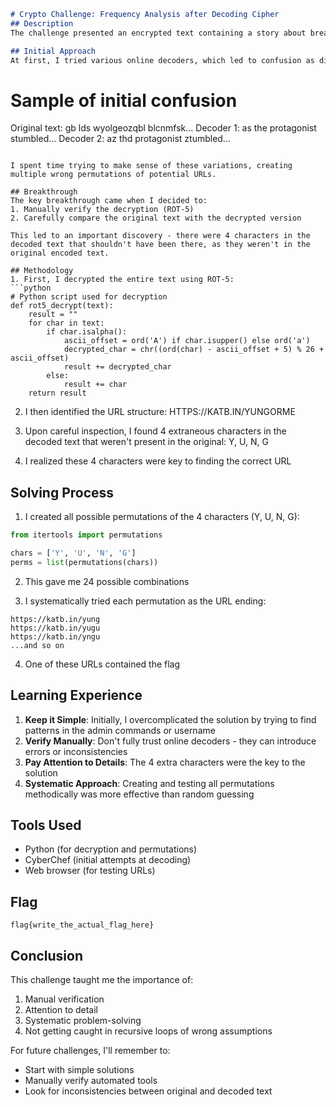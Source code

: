 ```markdown
# Crypto Challenge: Frequency Analysis after Decoding Cipher
## Description
The challenge presented an encrypted text containing a story about breaching IOI's firewall (inspired by Ready Player One), with a hidden URL that would lead to the flag. The encryption used was a simple ROT-5 substitution cipher.

## Initial Approach
At first, I tried various online decoders, which led to confusion as different sites gave slightly different results:

```
# Sample of initial confusion
Original text: gb lds wyolgeozqbl blcnmfsk...
Decoder 1: as the protagonist stumbled...
Decoder 2: az thd protagonist ztumbled...
```

I spent time trying to make sense of these variations, creating multiple wrong permutations of potential URLs.

## Breakthrough
The key breakthrough came when I decided to:
1. Manually verify the decryption (ROT-5)
2. Carefully compare the original text with the decrypted version

This led to an important discovery - there were 4 characters in the decoded text that shouldn't have been there, as they weren't in the original encoded text.

## Methodology
1. First, I decrypted the entire text using ROT-5:
```python
# Python script used for decryption
def rot5_decrypt(text):
    result = ""
    for char in text:
        if char.isalpha():
            ascii_offset = ord('A') if char.isupper() else ord('a')
            decrypted_char = chr((ord(char) - ascii_offset + 5) % 26 + ascii_offset)
            result += decrypted_char
        else:
            result += char
    return result
```

2. I then identified the URL structure: HTTPS://KATB.IN/YUNGORME

3. Upon careful inspection, I found 4 extraneous characters in the decoded text that weren't present in the original: Y, U, N, G

4. I realized these 4 characters were key to finding the correct URL

## Solving Process
1. I created all possible permutations of the 4 characters (Y, U, N, G):
```python
from itertools import permutations

chars = ['Y', 'U', 'N', 'G']
perms = list(permutations(chars))
```

2. This gave me 24 possible combinations

3. I systematically tried each permutation as the URL ending:
```
https://katb.in/yung
https://katb.in/yugu
https://katb.in/yngu
...and so on
```

4. One of these URLs contained the flag

## Learning Experience
1. **Keep it Simple**: Initially, I overcomplicated the solution by trying to find patterns in the admin commands or username
2. **Verify Manually**: Don't fully trust online decoders - they can introduce errors or inconsistencies
3. **Pay Attention to Details**: The 4 extra characters were the key to the solution
4. **Systematic Approach**: Creating and testing all permutations methodically was more effective than random guessing

## Tools Used
- Python (for decryption and permutations)
- CyberChef (initial attempts at decoding)
- Web browser (for testing URLs)

## Flag
`flag{write_the_actual_flag_here}`

## Conclusion
This challenge taught me the importance of:
1. Manual verification
2. Attention to detail
3. Systematic problem-solving
4. Not getting caught in recursive loops of wrong assumptions

For future challenges, I'll remember to:
- Start with simple solutions
- Manually verify automated tools
- Look for inconsistencies between original and decoded text
```
